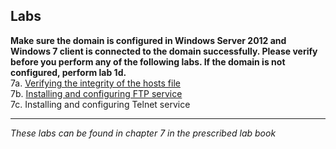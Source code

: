 ## Labs

**Make sure the domain is configured in Windows Server 2012 and Windows 7 client is connected to the domain successfully. Please verify before you perform any of the following labs. If the domain is not configured, perform lab 1d.**  
7a. [Verifying the integrity of the hosts file](https://vimeo.com/230790352/1796877a8e)    
7b. [Installing and configuring FTP service](https://vimeo.com/230790676/2174977f88)  
7c. Installing and configuring Telnet service  
___
*These labs can be found in chapter 7 in the prescribed lab book* 
